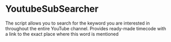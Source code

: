 # YoutubeSubSearcher
The script allows you to search for the keyword you are interested in throughout the entire YouTube channel. Provides ready-made timecode with a link to the exact place where this word is mentioned
